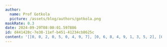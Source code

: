 ```yaml
---
author:
  name: Prof Gotkola
  picture: /assets/blog/authors/gotkola.png
maskRate: 0.3
date: 2024-09-29T08:00:01.597886
id: d441428c-7e38-11ef-b451-41234cb8625c
content: '[[0, 0, 2, 0, 5, 0, 4, 9, 7], [0, 6, 8, 4, 9, 1, 3, 5, 2], [0, 0, 4, 7, 3, 2, 1, 6, 8], [3, 1, 7, 9, 2, 0, 0, 0, 5], [6, 8, 9, 0, 4, 3, 7, 0, 1], [0, 4, 5, 0, 8, 0, 9, 3, 6], [8, 5, 1, 3, 6, 4, 2, 7, 0], [9, 7, 3, 2, 0, 5, 0, 0, 4], [4, 0, 6, 0, 0, 9, 0, 1, 0]]'
---
```

